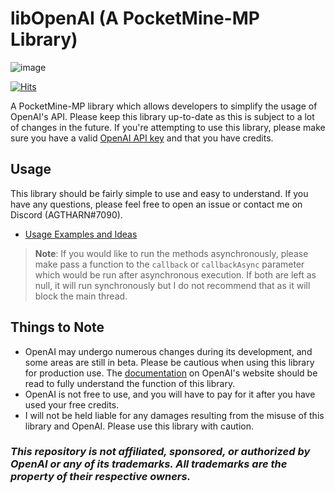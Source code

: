 # libOpenAI (A PocketMine-MP Library)
![image](https://media.discordapp.net/attachments/489366022172966922/1063991013024219216/openai-avatar.png?width=150&height=150)

[![Hits](https://hits.sh/github.com/AGTHARN/libOpenAI.svg?view=today-total&style=flat-square)](https://hits.sh/github.com/AGTHARN/libOpenAI/)

A PocketMine-MP library which allows developers to simplify the usage of OpenAI's API. Please keep this library up-to-date as this is subject to a lot of changes in the future. If you're attempting to use this library, please make sure you have a valid [OpenAI API key](https://beta.openai.com/account/api-keys) and that you have credits.

## Usage
This library should be fairly simple to use and easy to understand. If you have any questions, please feel free to open an issue or contact me on Discord (AGTHARN#7090). 

- [Usage Examples and Ideas](https://github.com/AGTHARN/libOpenAI/blob/main/examples/EXAMPLES.md)

> **Note**: If you would like to run the methods asynchronously, please make pass a function to the `callback` or `callbackAsync` parameter which would be run after asynchronous execution. If both are left as null, it will run synchronously but I do not recommend that as it will block the main thread.

## Things to Note
- OpenAI may undergo numerous changes during its development, and some areas are still in beta. Please be cautious when using this library for production use. The [documentation](https://beta.openai.com/docs) on OpenAI's website should be read to fully understand the function of this library.
- OpenAI is not free to use, and you will have to pay for it after you have used your free credits.
- I will not be held liable for any damages resulting from the misuse of this library and OpenAI. Please use this library with caution. 

### *This repository is not affiliated, sponsored, or authorized by OpenAI or any of its trademarks. All trademarks are the property of their respective owners.*
